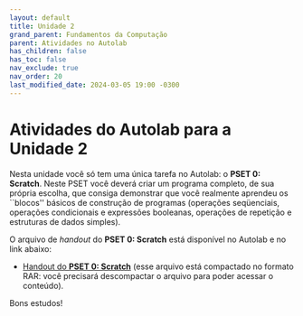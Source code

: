 ```yaml
---
layout: default
title: Unidade 2
grand_parent: Fundamentos da Computação
parent: Atividades no Autolab
has_children: false
has_toc: false
nav_exclude: true
nav_order: 20
last_modified_date: 2024-03-05 19:00 -0300
---
```


# Atividades do Autolab para a Unidade 2

Nesta unidade você só tem uma única tarefa no Autolab: o **PSET 0:
Scratch**. Neste PSET você deverá criar um programa completo, de sua própria
escolha, que consiga demonstrar que você realmente aprendeu os ``blocos''
básicos de construção de programas (operações seqüenciais, operações
condicionais e expressões booleanas, operações de repetição e estruturas de
dados simples).

O arquivo de *handout* do **PSET 0: Scratch** está disponível no Autolab e no
link abaixo:

* [Handout do **PSET 0:
  Scratch**](/assets/disciplinas/fundcomp/2024_1/cs50_scratch-handout.rar) (esse
  arquivo está compactado no formato RAR: você precisará descompactar o arquivo
  para poder acessar o conteúdo).
  
Bons estudos!
